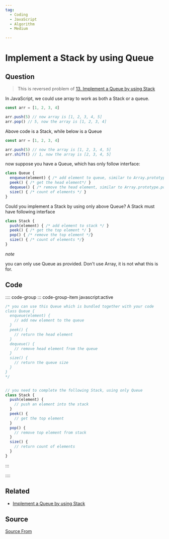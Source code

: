 ```yaml
---
tag:
  - Coding
  - JavaScript
  - Algorithm
  - Medium

---
```

  
# Implement a Stack by using Queue

## Question
> This is reversed problem of [13\. Implement a Queue by using Stack](https://bigfrontend.dev/problem/implement-a-queue-by-using-stack)

In JavaScript, we could use array to work as both a Stack or a queue.

```js
const arr = [1, 2, 3, 4]

arr.push(5) // now array is [1, 2, 3, 4, 5]
arr.pop() // 5, now the array is [1, 2, 3, 4]
```

Above code is a Stack, while below is a Queue

```js
const arr = [1, 2, 3, 4]

arr.push(5) // now the array is [1, 2, 3, 4, 5]
arr.shift() // 1, now the array is [2, 3, 4, 5]
```

now suppose you have a Queue, which has only follow interface:

```js
class Queue {
  enqueue(element) { /* add element to queue, similar to Array.prototype.push */ }
  peek() { /* get the head element*/ }
  dequeue() { /* remove the head element, similar to Array.prototype.pop */ }
  size() { /* count of elements */ }
}
```

Could you implement a Stack by using only above Queue? A Stack must have following interface

```js
class Stack {
  push(element) { /* add element to stack */ }
  peek() { /* get the top element */ }
  pop() { /* remove the top element */}
  size() { /* count of elements */}
}
```

_note_

you can only use Queue as provided. Don't use Array, it is not what this is for.

## Code
:::: code-group
::: code-group-item javascript:active
```javascript
/* you can use this Queue which is bundled together with your code
class Queue {
  enqueue(element) {
    // add new element to the queue
  }
  peek() { 
    // return the head element
  }
  dequeue() { 
    // remove head element from the queue
  }
  size() { 
    // return the queue size
  }
}
*/


// you need to complete the following Stack, using only Queue
class Stack {
  push(element) {
    // push an element into the stack
  }
  peek() { 
    // get the top element 
  }
  pop() { 
    // remove top element from stack
  }
  size() { 
    // return count of elements
  }
}
```
:::
    
::::


## Related

+ [Implement a Queue by using Stack](./implement-a-queue-by-using-stack)
##  Source
[Source From](https://bigfrontend.dev/problem/Implement-a-Stack-by-using-Queue)

  